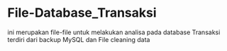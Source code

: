 # File-Database_Transaksi

ini merupakan file-file untuk melakukan analisa pada database Transaksi terdiri dari backup MySQL dan File cleaning data
